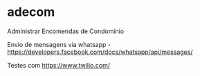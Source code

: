 # adecom
Administrar Encomendas de Condomínio

Envio de mensagens via whatsapp
 -https://developers.facebook.com/docs/whatsapp/api/messages/
 
Testes com https://www.twilio.com/
